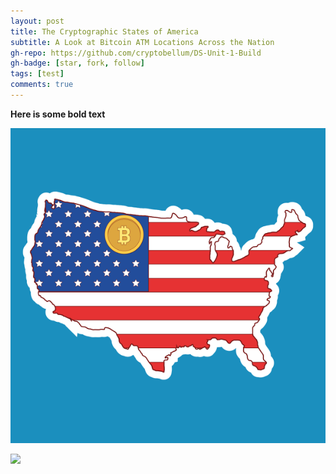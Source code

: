 ```yaml
---
layout: post
title: The Cryptographic States of America
subtitle: A Look at Bitcoin ATM Locations Across the Nation
gh-repo: https://github.com/cryptobellum/DS-Unit-1-Build
gh-badge: [star, fork, follow]
tags: [test]
comments: true
---
```

**Here is some bold text**

![Crepe](https://github.com/cryptobellum/DS-Unit-1-Build/blob/main/cryptographic-states-image.png)

<img src="cryptographic-states-image.png">
